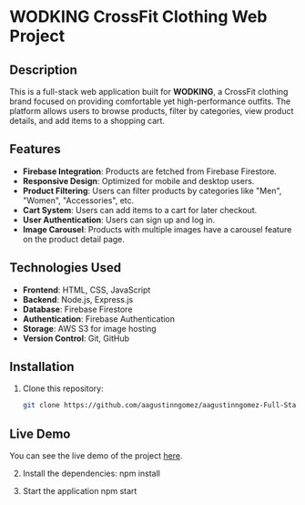 # WODKING CrossFit Clothing Web Project

## Description
This is a full-stack web application built for **WODKING**, a CrossFit clothing brand focused on providing comfortable yet high-performance outfits. The platform allows users to browse products, filter by categories, view product details, and add items to a shopping cart.

## Features
- **Firebase Integration**: Products are fetched from Firebase Firestore.
- **Responsive Design**: Optimized for mobile and desktop users.
- **Product Filtering**: Users can filter products by categories like "Men", "Women", "Accessories", etc.
- **Cart System**: Users can add items to a cart for later checkout.
- **User Authentication**: Users can sign up and log in.
- **Image Carousel**: Products with multiple images have a carousel feature on the product detail page.

## Technologies Used
- **Frontend**: HTML, CSS, JavaScript
- **Backend**: Node.js, Express.js
- **Database**: Firebase Firestore
- **Authentication**: Firebase Authentication
- **Storage**: AWS S3 for image hosting
- **Version Control**: Git, GitHub

## Installation
1. Clone this repository:
   ```bash
   git clone https://github.com/aagustinngomez/aagustinngomez-Full-Stack-Project-Wodking

 ## Live Demo
You can see the live demo of the project [here](https://aagustinngomez.github.io/aagustinngomez-Full-Stack-Project-Wodking/).  

2. Install the dependencies:
  npm install 

3. Start the application
  npm start